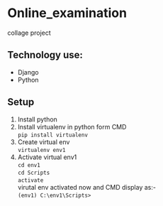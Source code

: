 # Online_examination
collage project
## Technology use:
* Django
* Python
## Setup

1. Install python
2. Install virtualenv in python form CMD <br />
   ``` pip install virtualenv ```
3. Create virtual env <br/>
   ```virtualenv env1``` <br />
4. Activate virtual env1 <br/>
   ```cd env1``` <br />
   ```cd Scripts``` <br />
   ```activate``` <br />
   virutal env activated now and CMD display as:- <br />
   ```(env1) C:\env1\Scripts>```
 

